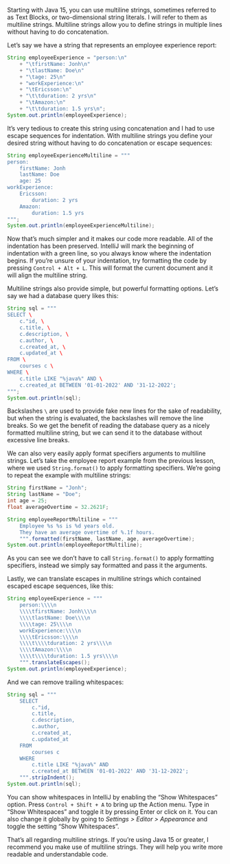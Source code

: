 
Starting with Java 15, you can use multiline strings, sometimes referred to as Text Blocks, or two-dimensional string 
literals. I will refer to them as multiline strings. Multiline strings allow you to define strings in multiple lines 
without having to do concatenation.

Let’s say we have a string that represents an employee experience report:

```java
String employeeExperience = "person:\n"
    + "\tfirstName: Jonh\n"
    + "\tlastName: Doe\n"
    + "\tage: 25\n"
    + "workExperience:\n"
    + "\tEricsson:\n"
    + "\t\tduration: 2 yrs\n"
    + "\tAmazon:\n"
    + "\t\tduration: 1.5 yrs\n";
System.out.println(employeeExperience);
```

It’s very tedious to create this string using concatenation and I had to use escape sequences for indentation. 
With multiline strings you define your desired string without having to do concatenation or escape sequences:

```java
String employeeExperienceMultiline = """
person:
    firstName: Jonh
    lastName: Doe
    age: 25
workExperience:
    Ericsson:
        duration: 2 yrs
    Amazon:
        duration: 1.5 yrs
""";
System.out.println(employeeExperienceMultiline);
```

Now that’s much simpler and it makes our code more readable. All of the indentation has been preserved. IntelliJ will 
mark the beginning of indentation with a green line, so you always know where the indentation begins. If you’re unsure 
of your indentation, try formatting the code by pressing `Control + Alt + L`. This will format the current document and 
it will align the multiline string.

Multiline strings also provide simple, but powerful formatting options. Let’s say we had a database query likes this:

```java
String sql = """
SELECT \
    c."id, \
    c.title, \
    c.description, \
    c.author, \
    c.created_at, \
    c.updated_at \
FROM \
    courses c \
WHERE \
    c.title LIKE "%java%" AND \
    c.created_at BETWEEN '01-01-2022' AND '31-12-2022';
""";
System.out.println(sql);
```

Backslashes `\` are used to provide fake new lines for the sake of readability, but when the string is evaluated, the 
backslashes will remove the line breaks. So we get the benefit of reading the database query as a nicely formatted 
multiline string, but we can send it to the database without excessive line breaks.

We can also very easily apply format specifiers arguments to multiline strings. Let’s take the employee report example 
from the previous lesson, where we used `String.format()` to apply formatting specifiers. We’re going to repeat the example 
with multiline strings:

```java
String firstName = "Jonh";
String lastName = "Doe";
int age = 25;
float averageOvertime = 32.2621F;

String employeeReportMultiline = """
    Employee %s %s is %d years old.
    They have an average overtime of %.1f hours.
    """.formatted(firstName, lastName, age, averageOvertime);
System.out.println(employeeReportMultiline);
```

As you can see we don’t have to call `String.format()` to apply formatting specifiers, instead we simply say formatted 
and pass it the arguments.

Lastly, we can translate escapes in multiline strings which contained escaped escape sequences, like this:

```java
String employeeExperience = """
    person:\\\\n
    \\\\tfirstName: Jonh\\\\n
    \\\\tlastName: Doe\\\\n
    \\\\tage: 25\\\\n
    workExperience:\\\\n
    \\\\tEricsson:\\\\n
    \\\\t\\\\tduration: 2 yrs\\\\n
    \\\\tAmazon:\\\\n
    \\\\t\\\\tduration: 1.5 yrs\\\\n
    """.translateEscapes();
System.out.println(employeeExperience);
```

And we can remove trailing whitespaces:

```java
String sql = """
    SELECT   
        c."id,    
        c.title,   
        c.description,  
        c.author,   
        c.created_at,    
        c.updated_at   
    FROM   
        courses c   
    WHERE    
        c.title LIKE "%java%" AND   
        c.created_at BETWEEN '01-01-2022' AND '31-12-2022';   
    """.stripIndent();
System.out.println(sql);
```

You can show whitespaces in IntelliJ by enabling the “Show Whitespaces” option. Press `Control + Shift + A` to bring up 
the Action menu. Type in “Show Whitespaces” and toggle it by pressing Enter or click on it. You can also change it globally 
by going to _Settings > Editor > Appearance_ and toggle the setting “Show Whitespaces”.

That’s all regarding multiline strings. If you’re using Java 15 or greater, I recommend you make use of multiline strings. 
They will help you write more readable and understandable code.
